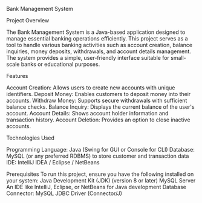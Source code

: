 Bank Management System

Project Overview

The Bank Management System is a Java-based application designed to manage essential banking operations efficiently. This project serves as a tool to handle various banking activities such as account creation, balance inquiries, money deposits, withdrawals, and account details management. The system provides a simple, user-friendly interface suitable for small-scale banks or educational purposes.

Features

Account Creation: Allows users to create new accounts with unique identifiers.
Deposit Money: Enables customers to deposit money into their accounts.
Withdraw Money: Supports secure withdrawals with sufficient balance checks.
Balance Inquiry: Displays the current balance of the user's account.
Account Details: Shows account holder information and transaction history.
Account Deletion: Provides an option to close inactive accounts.

Technologies Used

Programming Language: Java (Swing for GUI or Console for CLI)
Database: MySQL (or any preferred RDBMS) to store customer and transaction data
IDE: IntelliJ IDEA / Eclipse / NetBeans

Prerequisites
To run this project, ensure you have the following installed on your system:
Java Development Kit (JDK) (version 8 or later)
MySQL Server
An IDE like IntelliJ, Eclipse, or NetBeans for Java development
Database Connector: MySQL JDBC Driver (Connector/J)
